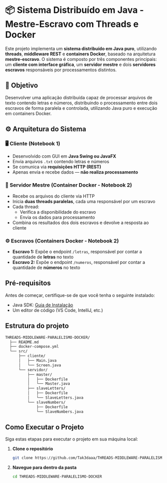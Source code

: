 # 📦 Sistema Distribuído em Java - Mestre-Escravo com Threads e Docker

Este projeto implementa um **sistema distribuído em Java puro**, utilizando **threads**, **middleware REST** e **containers Docker**, baseado na arquitetura **mestre-escravo**. O sistema é composto por três componentes principais: um **cliente com interface gráfica**, um **servidor mestre** e dois **servidores escravos** responsáveis por processamentos distintos.

## 🎯 Objetivo

Desenvolver uma aplicação distribuída capaz de processar arquivos de texto contendo letras e números, distribuindo o processamento entre dois escravos de forma paralela e controlada, utilizando Java puro e execução em containers Docker.

## ⚙️ Arquitetura do Sistema

### 🖥️ Cliente (Notebook 1)
- Desenvolvido com GUI em **Java Swing ou JavaFX**
- Envia arquivos `.txt` contendo letras e números
- Se comunica via **requisições HTTP (REST)**
- Apenas envia e recebe dados — **não realiza processamento**

### 🧠 Servidor Mestre (Container Docker - Notebook 2)
- Recebe os arquivos do cliente via HTTP
- Inicia **duas threads paralelas**, cada uma responsável por um escravo
- Cada thread:
  - Verifica a disponibilidade do escravo
  - Envia os dados para processamento
- Combina os resultados dos dois escravos e devolve a resposta ao cliente

### ⚙️ Escravos (Containers Docker - Notebook 2)
- **Escravo 1:** Expõe o endpoint `/letras`, responsável por contar a quantidade de **letras** no texto
- **Escravo 2:** Expõe o endpoint `/numeros`, responsável por contar a quantidade de **números** no texto

## Pré-requisitos

Antes de começar, certifique-se de que você tenha o seguinte instalado:

- Java SDK: [Guia de Instalação](https://www.oracle.com/java/technologies/downloads/?er=221886#jdk24-windows)
- Um editor de código (VS Code, IntelliJ, etc.)

## Estrutura do projeto

```bash
THREADS-MIDDLEWARE-PARALELISMO-DOCKER/
  ├── README.md
  ├── docker-compose.yml
  └── src/
      ├── cliente/
      │   ├── Main.java
      │   └── Screen.java
      └── servidor/
          ├── master/
          │   ├── Dockerfile
          │   └── Master.java
          ├── slaveLetters/
          │   ├── Dockerfile
          │   └── SlaveLetters.java
          └── slaveNumbers/
              ├── Dockerfile
              └── SlaveNumbers.java
```

## Como Executar o Projeto

Siga estas etapas para executar o projeto em sua máquina local:

1. **Clone o repositório**
    ```bash
    git clone https://github.com/Tak3daaa/THREADS-MIDDLEWARE-PARALELISMO-DOCKER.git
    ```
2. **Navegue para dentro da pasta**
    ```bash
    cd THREADS-MIDDLEWARE-PARALELISMO-DOCKER
    ```

